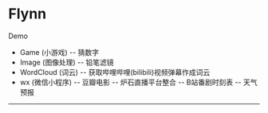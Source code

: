 # Flynn
Demo 

* Game (小游戏)
	-- 猜数字
* Image (图像处理)
	-- 铅笔滤镜
* WordCloud (词云)
	-- 获取哔哩哔哩(bilibili)视频弹幕作成词云
* wx (微信小程序)
	-- 豆瓣电影
	-- 炉石直播平台整合
	-- B站番剧时刻表
	-- 天气预报

*********************


